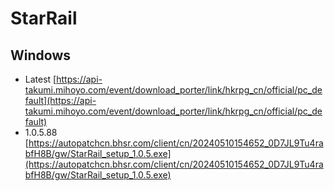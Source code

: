 # StarRail

## Windows
- Latest [https://api-takumi.mihoyo.com/event/download_porter/link/hkrpg_cn/official/pc_default](https://api-takumi.mihoyo.com/event/download_porter/link/hkrpg_cn/official/pc_default)
- 1.0.5.88 [https://autopatchcn.bhsr.com/client/cn/20240510154652_0D7JL9Tu4rabfH8B/gw/StarRail_setup_1.0.5.exe](https://autopatchcn.bhsr.com/client/cn/20240510154652_0D7JL9Tu4rabfH8B/gw/StarRail_setup_1.0.5.exe)
